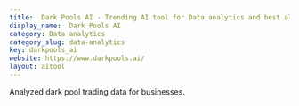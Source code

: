 ```yaml
---
title:  Dark Pools AI - Trending AI tool for Data analytics and best alternatives
display_name:  Dark Pools AI
category: Data analytics
category_slug: data-analytics
key: darkpools_ai
website: https://www.darkpools.ai/
layout: aitool
---
```


Analyzed dark pool trading data for businesses.
